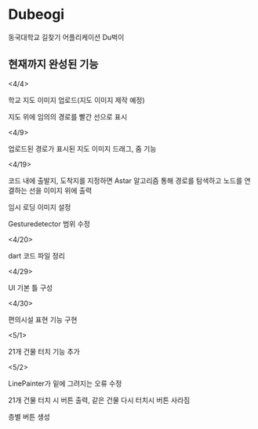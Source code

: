 # Dubeogi

동국대학교 길찾기 어플리케이션 Du벅이

## 현재까지 완성된 기능
<4/4>

학교 지도 이미지 업로드(지도 이미지 제작 예정)

지도 위에 임의의 경로를 빨간 선으로 표시

<4/9>

업로드된 경로가 표시된 지도 이미지 드래그, 줌 기능

<4/19>

코드 내에 출발지, 도착지를 지정하면 Astar 알고리즘 통해 경로를 탐색하고 노드를 연결하는 선을 이미지 위에 출력

임시 로딩 이미지 설정

Gesturedetector 범위 수정

<4/20>

dart 코드 파일 정리

<4/29>

UI 기본 틀 구성

<4/30>

편의시설 표현 기능 구현

<5/1>

21개 건물 터치 기능 추가  

<5/2>  

LinePainter가 밑에 그려지는 오류 수정  

21개 건물 터치 시 버튼 출력, 같은 건물 다시 터치시 버튼 사라짐  

층별 버튼 생성

